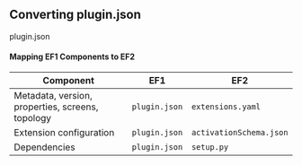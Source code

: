## Converting plugin.json

plugin.json 

#### Mapping EF1 Components to EF2 

| Component                                        | EF1               | EF2                     |
| ------------------------------------------------ | ----------------- | ----------------------- |
| Metadata, version, properties, screens, topology | `plugin.json`     | `extensions.yaml`       |
| Extension configuration                          | `plugin.json`     | `activationSchema.json` |
| Dependencies                                     | `plugin.json`     | `setup.py`              |